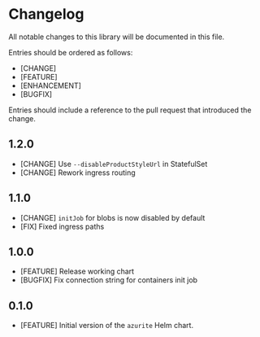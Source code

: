 # Changelog

All notable changes to this library will be documented in this file.

Entries should be ordered as follows:

- [CHANGE]
- [FEATURE]
- [ENHANCEMENT]
- [BUGFIX]

Entries should include a reference to the pull request that introduced the change.

## 1.2.0

- [CHANGE] Use `--disableProductStyleUrl` in StatefulSet
- [CHANGE] Rework ingress routing 

## 1.1.0

- [CHANGE] `initJob` for blobs is now disabled by default 
- [FIX] Fixed ingress paths 

## 1.0.0

- [FEATURE] Release working chart
- [BUGFIX] Fix connection string for containers init job

## 0.1.0

- [FEATURE] Initial version of the `azurite` Helm chart.
